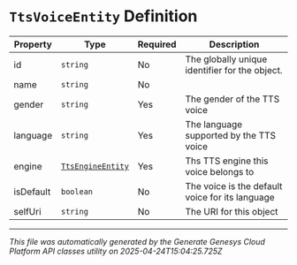 # `TtsVoiceEntity` Definition

| Property | Type | Required | Description |
|----------|------|----------|-------------|
| id | `string` | No | The globally unique identifier for the object. |
| name | `string` | No |  |
| gender | `string` | Yes | The gender of the TTS voice |
| language | `string` | Yes | The language supported by the TTS voice |
| engine | [`TtsEngineEntity`](ttsengineentity-definition.md) | Yes | Ths TTS engine this voice belongs to |
| isDefault | `boolean` | No | The voice is the default voice for its language |
| selfUri | `string` | No | The URI for this object |

---

*This file was automatically generated by the Generate Genesys Cloud Platform API classes utility on 2025-04-24T15:04:25.725Z*